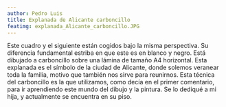```yaml
---
author: Pedro Luis
title: Explanada de Alicante carboncillo
featimg: explanada_Alicante_carboncillo.JPG
---
```

Este cuadro y el siguiente están cogidos bajo la misma perspectiva. Su diferencia fundamental estriba en que este es en blanco y negro. Está dibujado a carboncillo sobre una lámina de tamaño A4 horizontal.
Esta explanada es el símbolo de la ciudad de Alicante, donde solemos veranear toda la familia, motivo que también nos sirve para reunirnos.
Esta técnica del carboncillo es la que utilizamos, como decía en el primer comentario, para ir aprendiendo este mundo del dibujo y la pintura. Se lo dediqué a mi hija, y actualmente se encuentra en su piso.
